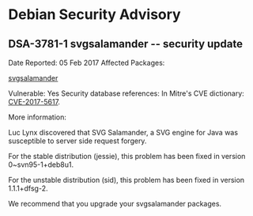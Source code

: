 
Debian Security Advisory
========================


DSA-3781-1 svgsalamander -- security update
-------------------------------------------



Date Reported:
05 Feb 2017
Affected Packages:

[svgsalamander](https://packages.debian.org/src:svgsalamander)

Vulnerable:
Yes
Security database references:
In Mitre's CVE dictionary: [CVE-2017-5617](https://security-tracker.debian.org/tracker/CVE-2017-5617).  

More information:

Luc Lynx discovered that SVG Salamander, a SVG engine for Java was
susceptible to server side request forgery.


For the stable distribution (jessie), this problem has been fixed in
version 0~svn95-1+deb8u1.


For the unstable distribution (sid), this problem has been fixed in
version 1.1.1+dfsg-2.


We recommend that you upgrade your svgsalamander packages.





